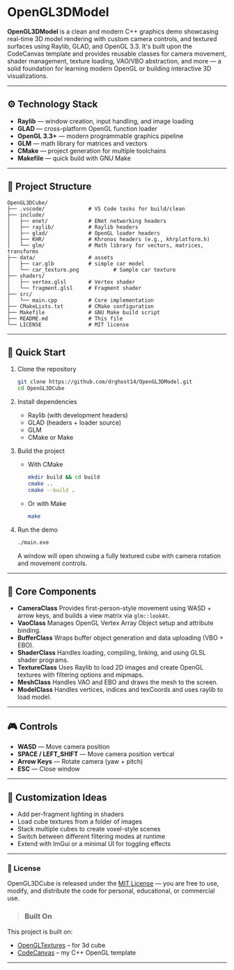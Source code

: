 # OpenGL3DModel

**OpenGL3DModel** is a clean and modern C++ graphics demo showcasing real-time 3D model rendering with custom camera controls, and textured surfaces using Raylib, GLAD, and OpenGL 3.3. It's built upon the CodeCanvas template and provides reusable classes for camera movement, shader management, texture loading, VAO/VBO abstraction, and more — a solid foundation for learning modern OpenGL or building interactive 3D visualizations.

---

## ⚙️ Technology Stack

- **Raylib** — window creation, input handling, and image loading  
- **GLAD** — cross-platform OpenGL function loader  
- **OpenGL 3.3+** — modern programmable graphics pipeline  
- **GLM** — math library for matrices and vectors  
- **CMake** — project generation for multiple toolchains  
- **Makefile** — quick build with GNU Make  

---

## 📁 Project Structure

```text
OpenGL3DCube/
├── .vscode/              # VS Code tasks for build/clean
├── include/
│   ├── enet/             # ENet networking headers
│   ├── raylib/           # Raylib headers
│   ├── glad/             # OpenGL loader headers
│   ├── KHR/              # Khronos headers (e.g., khrplatform.h)
│   └── glm/              # Math library for vectors, matrices, transforms
├── data/                 # assets
│   ├── car.glb           # simple car model 
│   └── car_texture.png           # Sample car texture  
├── shaders/             
│   ├── vertex.glsl       # Vertex shader  
│   └── fragment.glsl     # Fragment shader  
├── src/                 
│   └── main.cpp          # Core implementation  
├── CMakeLists.txt        # CMake configuration  
├── Makefile              # GNU Make build script  
├── README.md             # This file  
└── LICENSE               # MIT license  
````

---

## 🚀 Quick Start

1. Clone the repository

   ```bash
   git clone https://github.com/drghost14/OpenGL3DModel.git
   cd OpenGL3DCube
   ```

2. Install dependencies

   * Raylib (with development headers)
   * GLAD (headers + loader source)
   * GLM
   * CMake or Make

3. Build the project

   * With CMake

     ```bash
     mkdir build && cd build
     cmake ..
     cmake --build .
     ```
   * Or with Make

     ```bash
     make
     ```

4. Run the demo

   ```bash
   ./main.exe
   ```

   A window will open showing a fully textured cube with camera rotation and movement controls.

---

## 🧩 Core Components

* **CameraClass**
  Provides first-person-style movement using WASD + arrow keys, and builds a view matrix via `glm::lookAt`.
* **VaoClass**
  Manages OpenGL Vertex Array Object setup and attribute binding.
* **BufferClass**
  Wraps buffer object generation and data uploading (VBO + EBO).
* **ShaderClass**
  Handles loading, compiling, linking, and using GLSL shader programs.
* **TextureClass**
  Uses Raylib to load 2D images and create OpenGL textures with filtering options and mipmaps.
* **MeshClass**
  Handles VAO and EBO and draws the mesh to the screen.
* **ModelClass**
  Handles vertices, indices and texCoords and uses raylib to load model.

---

## 🎮 Controls

* **WASD** — Move camera position
* **SPACE / LEFT_SHIFT** — Move camera position vertical
* **Arrow Keys** — Rotate camera (yaw + pitch)
* **ESC** — Close window

---

## 🔧 Customization Ideas

* Add per-fragment lighting in shaders
* Load cube textures from a folder of images
* Stack multiple cubes to create voxel-style scenes
* Switch between different filtering modes at runtime
* Extend with ImGui or a minimal UI for toggling effects

---

### 🔐 License

OpenGL3DCube is released under the [MIT License](LICENSE) —
you are free to use, modify, and distribute the code for personal, educational, or commercial use.

> ### Built On

This project is built on:
- [OpenGLTextures](https://github.com/drghost14/OpenGL3DCube) – for 3d cube
- [CodeCanvas](https://github.com/drghost14/CodeCanvas) – my C++ OpenGL template



---



